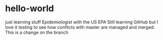 # hello-world
just learning stuff
Epidemiologist with the US EPA
Still learning GitHub but I love it
testing to see how conflicts with master are managed and merged. This is a change on the branch
